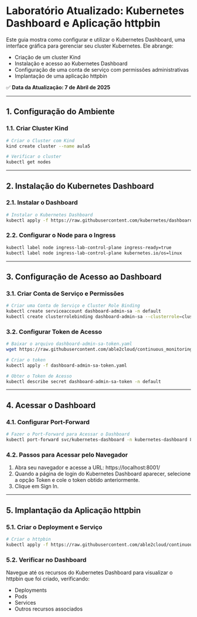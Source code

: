 # Laboratório Atualizado: Kubernetes Dashboard e Aplicação httpbin

Este guia mostra como configurar e utilizar o Kubernetes Dashboard, uma interface gráfica para gerenciar seu cluster Kubernetes. Ele abrange:
- Criação de um cluster Kind
- Instalação e acesso ao Kubernetes Dashboard
- Configuração de uma conta de serviço com permissões administrativas
- Implantação de uma aplicação httpbin

✅ **Data da Atualização: 7 de Abril de 2025**

---

## 1. Configuração do Ambiente

### 1.1. Criar Cluster Kind
```bash
# Criar o Cluster com Kind
kind create cluster --name aula5

# Verificar o cluster
kubectl get nodes
```

---

## 2. Instalação do Kubernetes Dashboard

### 2.1. Instalar o Dashboard
```bash
# Instalar o Kubernetes Dashboard
kubectl apply -f https://raw.githubusercontent.com/kubernetes/dashboard/v2.7.0/aio/deploy/recommended.yaml
```

### 2.2. Configurar o Node para o Ingress
```bash
kubectl label node ingress-lab-control-plane ingress-ready=true
kubectl label node ingress-lab-control-plane kubernetes.io/os=linux
```

---

## 3. Configuração de Acesso ao Dashboard

### 3.1. Criar Conta de Serviço e Permissões
```bash
# Criar uma Conta de Serviço e Cluster Role Binding
kubectl create serviceaccount dashboard-admin-sa -n default
kubectl create clusterrolebinding dashboard-admin-sa --clusterrole=cluster-admin --serviceaccount=default:dashboard-admin-sa
```

### 3.2. Configurar Token de Acesso
```bash
# Baixar o arquivo dashboard-admin-sa-token.yaml
wget https://raw.githubusercontent.com/able2cloud/continuous_monitoring_log_analytics/main/aulas_2024/aula5/dashboard-admin-sa-token.yaml

# Criar o token
kubectl apply -f dashboard-admin-sa-token.yaml

# Obter o Token de Acesso
kubectl describe secret dashboard-admin-sa-token -n default
```

---

## 4. Acessar o Dashboard

### 4.1. Configurar Port-Forward
```bash
# Fazer o Port-Forward para Acessar o Dashboard
kubectl port-forward svc/kubernetes-dashboard -n kubernetes-dashboard 8001:443
```

### 4.2. Passos para Acessar pelo Navegador
1. Abra seu navegador e acesse a URL: https://localhost:8001/
2. Quando a página de login do Kubernetes Dashboard aparecer, selecione a opção Token e cole o token obtido anteriormente.
3. Clique em Sign In.

---

## 5. Implantação da Aplicação httpbin

### 5.1. Criar o Deployment e Serviço
```bash
# Criar o httpbin
kubectl apply -f https://raw.githubusercontent.com/able2cloud/continuous_monitoring_log_analytics/main/aulas_2024/aula5/httpbinfull.yaml
```

### 5.2. Verificar no Dashboard
Navegue até os recursos do Kubernetes Dashboard para visualizar o httpbin que foi criado, verificando:
- Deployments
- Pods
- Services
- Outros recursos associados 